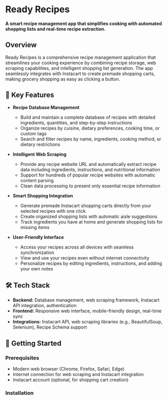 # Ready Recipes

**A smart recipe management app that simplifies cooking with automated shopping lists and real-time recipe extraction.**

## Overview

Ready Recipes is a comprehensive recipe management application that streamlines your cooking experience by combining recipe storage, web scraping capabilities, and intelligent shopping list generation. The app seamlessly integrates with Instacart to create premade shopping carts, making grocery shopping as easy as clicking a button.

## 🚀 Key Features

- **Recipe Database Management**
  - Build and maintain a complete database of recipes with detailed ingredients, quantities, and step-by-step instructions
  - Organize recipes by cuisine, dietary preferences, cooking time, or custom tags
  - Search and filter recipes by name, ingredients, cooking method, or dietary restrictions

- **Intelligent Web Scraping**
  - Provide any recipe website URL and automatically extract recipe data including ingredients, instructions, and nutritional information
  - Support for hundreds of popular recipe websites with automatic content parsing
  - Clean data processing to present only essential recipe information

- **Smart Shopping Integration**
  - Generate premade Instacart shopping carts directly from your selected recipes with one click
  - Create organized shopping lists with automatic aisle suggestions
  - Track ingredients you have at home and generate shopping lists for missing items

- **User-Friendly Interface**
  - Access your recipes across all devices with seamless synchronization
  - View and use your recipes even without internet connectivity
  - Personalize recipes by editing ingredients, instructions, and adding your own notes

## 🛠 Tech Stack

- **Backend:** Database management, web scraping framework, Instacart API integration, authentication
- **Frontend:** Responsive web interface, mobile-friendly design, real-time sync
- **Integrations:** Instacart API, web scraping libraries (e.g., BeautifulSoup, Selenium), Recipe Schema support

## 📱 Getting Started

### Prerequisites

- Modern web browser (Chrome, Firefox, Safari, Edge)
- Internet connection for web scraping and Instacart integration
- Instacart account (optional, for shopping cart creation)

### Installation

